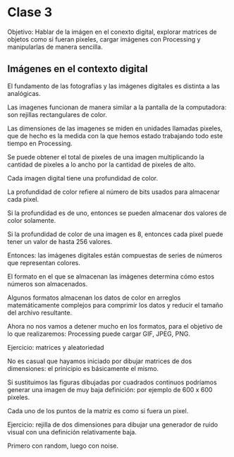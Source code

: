 # Clase 3

Objetivo: Hablar de la imágen en el conexto digital, explorar matrices de objetos como si fueran pixeles, cargar imágenes con Processing y manipularlas de manera sencilla.  


## Imágenes en el contexto digital

El fundamento de las fotografías y las imágenes digitales es distinta a las analógicas. 

Las imagenes funcionan de manera similar a la pantalla de la computadora: son rejillas rectangulares de color. 

Las dimensiones de las imagenes se miden en unidades llamadas pixeles, que de hecho es la medida con la que hemos estado trabajando todo este tiempo en Processing. 

Se puede obtener el total de pixeles de una imagen multiplicando la cantidad de pixeles a lo ancho por la cantidad de pixeles de alto. 

Cada imagen digital tiene una profundidad de color. 

La profundidad de color refiere al número de bits usados para almacenar cada pixel. 

Si la profundidad es de uno, entonces se pueden almacenar dos valores de color solamente. 

Si la profundidad de color de una imagen es 8, entonces cada pixel puede tener un valor de hasta 256 valores. 

Entonces: las imágenes digitales están compuestas de series de números que representan colores. 

El formato en el que se almacenan las imágenes determina cómo estos números son almacenados. 

Algunos formatos almacenan los datos de color en arreglos matemáticamente complejos para comprimir los datos y reducir el tamaño del archivo resultante. 

Ahora no nos vamos a detener mucho en los formatos, para el objetivo de lo que realizaremos: Processing puede cargar GIF, JPEG, PNG.

Ejercicio: matrices y aleatoriedad

No es casual que hayamos iniciado por dibujar matrices de dos dimensiones: el prinicipio es básicamente el mismo. 

Si sustituimos las figuras dibujadas por cuadrados continuos podríamos generar una imagen de muy baja definición: por ejemplo de 600 x 600 pixeles. 

Cada uno de los puntos de la matriz es como si fuera un pixel. 

Ejercicio: rejilla de dos dimensiones para dibujar una generador de ruido visual con una definición relativamente baja. 

Primero con random, luego con noise. 
